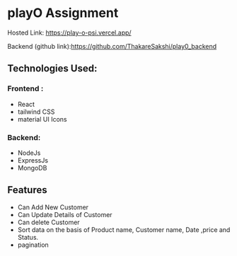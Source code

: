 # playO Assignment

Hosted Link: https://play-o-psi.vercel.app/

Backend (github link):https://github.com/ThakareSakshi/play0_backend

## Technologies Used:

### Frontend :

- React
- tailwind CSS
- material UI Icons

### Backend:

 - NodeJs
 - ExpressJs
 - MongoDB

## Features

 - Can Add New Customer
 - Can Update Details of Customer
 - Can delete Customer
 - Sort data on the basis of Product name, Customer name, Date ,price and Status.
 - pagination


